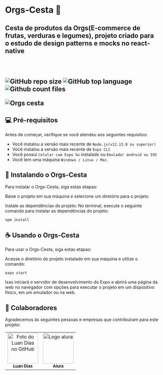 # Orgs-Cesta 🍎

<h2>Cesta de produtos da Orgs(E-commerce de frutas, verduras e legumes), projeto criado para o estudo de design patterns e mocks no react-native<h2/>
<br>

![GitHub repo size](https://img.shields.io/github/repo-size/iuricode/README-template?style=for-the-badge)
![GitHub top language](https://img.shields.io/github/languages/top/LuanODias/Orgs?color=green&style=for-the-badge)
![Github count files](https://img.shields.io/github/directory-file-count/LuanODias/Orgs?style=for-the-badge)



![Orgs cesta](https://user-images.githubusercontent.com/55639421/225163004-ff6fad8e-6c2b-47cc-bd44-42cdc07c257e.jpeg)



## 💻 Pré-requisitos

Antes de começar, verifique se você atendeu aos seguintes requisitos:

* Você instalou a versão mais recente de `Node.js(v12.13.0 ou superior)`
* Você instalou a versão mais recente de `Expo CLI`
* Você possuí `Celular com Expo Go` instalado ou `Emulador android ou IOS`
* Você tem uma máquina `Windows / Linux / Mac`. 

## 🚀 Instalando o Orgs-Cesta

Para instalar o Orgs-Cesta, siga estas etapas:

Baixe o projeto em sua máquina e selecione um diretório para o projeto

Instale as dependências do projeto: No terminal, execute o seguinte comando para instalar as dependências do projeto:

```
npm install
```
## ☕ Usando o Orgs-Cesta

Para usar o Orgs-Cesta, siga estas etapas:

Acesse o diretório do projeto instalado em sua máquina e utilize o comando:
```
expo start
```
Isso iniciará o servidor de desenvolvimento do Expo e abrirá uma página da web no navegador com opções para executar o projeto em um dispositivo físico, em um emulador ou na web.


## 🤝 Colaboradores

Agradecemos às seguintes pessoas e empresas que contribuíram para este projeto:

<table>
  <tr>
    <td align="center">
      <a href="https://github.com/LuanODias">
        <img src="https://avatars.githubusercontent.com/u/55639421?v=4" width="100px;" alt="Foto do Luan Dias no GitHub"/><br>
        <sub>
          <b>Luan Dias</b>
        </sub>
      </a>
    </td>
    <td align="center">
      <a href="https://www.alura.com.br/?hsa_acc=7722097246&hsa_src=&hsa_tgt=&hsa_kw=&hsa_mt=b&hsa_net=adwords&hsa_ver=3&gclid=Cj0KCQjwtsCgBhDEARIsAE7RYh151lk97QE-aOZUonZ5AbFS7GXTdIU-Kyw_ji9ruW58wU_B-oPb0g8aAu6PEALw_wcB">
        <img src="https://avatars.githubusercontent.com/u/4975968?s=280&v=4" width="100px;" alt="Logo alura"/><br>
        <sub>
          <b>Alura</b>
        </sub>
      </a>
    </td>
  </tr>
</table>
